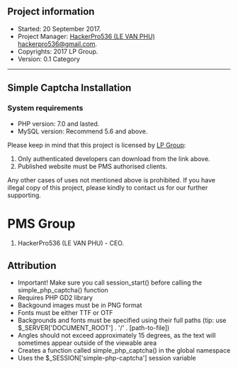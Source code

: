 Project information
----------------------------
- Started: 20 September 2017.
- Project Manager: [HackerPro536 (LE VAN PHU)](http://levanphu.info) <hackerpro536@gmail.com>.
- Copyrights: 2017 LP Group.
- Version: 0.1
Category
------------------------
Simple Captcha
Installation
----------------
### System requirements
- PHP version:  7.0 and lasted.
- MySQL version: Recommend 5.6 and above.

Please keep in mind that this project is licensed by [LP Group](http://levanphu.info):

 1. Only authenticated developers can download from the link above.
 2. Published website must be PMS authorised clients.

Any other cases of uses not mentioned above is prohibited. If you have illegal copy of this project, please kindly to contact us for our further supporting.

PMS Group
==========

 1. HackerPro536 (LE VAN PHU) - CEO.

## Attribution

- Important! Make sure you call session_start() before calling the simple_php_captcha() function
- Requires PHP GD2 library
- Backgound images must be in PNG format
- Fonts must be either TTF or OTF
- Backgrounds and fonts must be specified using their full paths (tip: use $_SERVER['DOCUMENT_ROOT'] . '/' . [path-to-file])
- Angles should not exceed approximately 15 degrees, as the text will sometimes appear outside of the viewable area
- Creates a function called simple_php_captcha() in the global namespace
- Uses the $_SESSION['simple-php-captcha'] session variable
